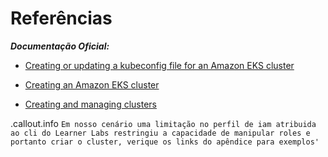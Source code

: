 # Referências

***Documentação Oficial:***

- [Creating or updating a kubeconfig file for an Amazon EKS cluster](https://kubernetes.io/docs/tasks/access-application-cluster/web-ui-dashboard/)

- [Creating an Amazon EKS cluster](https://docs.aws.amazon.com/eks/latest/userguide/create-cluster.html)

- [Creating and managing clusters](https://eksctl.io/usage/creating-and-managing-clusters/)

.callout.info `Em nosso cenário uma limitação no perfil de iam atribuida ao cli do Learner Labs restringiu a capacidade de manipular roles e portanto criar o cluster, verique os links do apêndice para exemplos'`